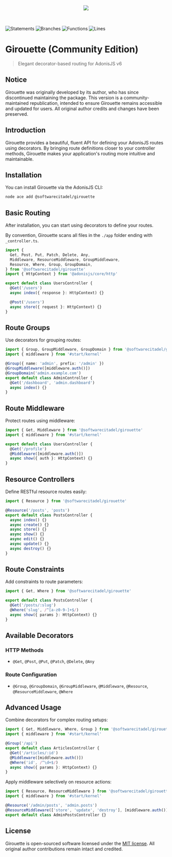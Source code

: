 <div align="center">
  <a href="https://discord.gg/9sHEwRUxFk">
    <img src="https://dcbadge.vercel.app/api/server/9sHEwRUxFk">
  </a>
</div>

</br>
</br>

![Statements](https://img.shields.io/badge/statements-97.68%25-brightgreen.svg?style=flat)
![Branches](https://img.shields.io/badge/branches-89.87%25-yellow.svg?style=flat)
![Functions](https://img.shields.io/badge/functions-96.55%25-brightgreen.svg?style=flat)
![Lines](https://img.shields.io/badge/lines-97.68%25-brightgreen.svg?style=flat)

# Girouette (Community Edition)

> Elegant decorator-based routing for AdonisJS v6

## Notice

Girouette was originally developed by its author, who has since discontinued maintaining the package. This version is a community-maintained republication, intended to ensure Girouette remains accessible and updated for users. All original author credits and changes have been preserved.

## Introduction

Girouette provides a beautiful, fluent API for defining your AdonisJS routes using decorators. By bringing route definitions closer to your controller methods, Girouette makes your application's routing more intuitive and maintainable.

## Installation

You can install Girouette via the AdonisJS CLI:

```bash
node ace add @softwarecitadel/girouette
```

## Basic Routing

After installation, you can start using decorators to define your routes.

By convention, Girouette scans all files in the `./app` folder ending with `_controller.ts`.

```typescript
import {
  Get, Post, Put, Patch, Delete, Any,
  Middleware, ResourceMiddleware, GroupMiddleware,
  Resource, Where, Group, GroupDomain,
} from '@softwarecitadel/girouette'
import { HttpContext } from '@adonisjs/core/http'

export default class UsersController {
  @Get('/users')
  async index({ response }: HttpContext) {}

  @Post('/users')
  async store({ request }: HttpContext) {}
}
```

## Route Groups

Use decorators for grouping routes:

```typescript
import { Group, GroupMiddleware, GroupDomain } from '@softwarecitadel/girouette'
import { middleware } from '#start/kernel'

@Group({ name: 'admin', prefix: '/admin' })
@GroupMiddleware([middleware.auth()])
@GroupDomain('admin.example.com')
export default class AdminController {
  @Get('/dashboard', 'admin.dashboard')
  async index() {}
}
```

## Route Middleware

Protect routes using middleware:

```typescript
import { Get, Middleware } from '@softwarecitadel/girouette'
import { middleware } from '#start/kernel'

export default class UsersController {
  @Get('/profile')
  @Middleware([middleware.auth()])
  async show({ auth }: HttpContext) {}
}
```

## Resource Controllers

Define RESTful resource routes easily:

```typescript
import { Resource } from '@softwarecitadel/girouette'

@Resource('/posts', 'posts')
export default class PostsController {
  async index() {}
  async create() {}
  async store() {}
  async show() {}
  async edit() {}
  async update() {}
  async destroy() {}
}
```

## Route Constraints

Add constraints to route parameters:

```typescript
import { Get, Where } from '@softwarecitadel/girouette'

export default class PostsController {
  @Get('/posts/:slug')
  @Where('slug', /^[a-z0-9-]+$/)
  async show({ params }: HttpContext) {}
}
```

## Available Decorators

### HTTP Methods

* `@Get`, `@Post`, `@Put`, `@Patch`, `@Delete`, `@Any`

### Route Configuration

* `@Group`, `@GroupDomain`, `@GroupMiddleware`, `@Middleware`, `@Resource`, `@ResourceMiddleware`, `@Where`

## Advanced Usage

Combine decorators for complex routing setups:

```typescript
import { Get, Middleware, Where, Group } from '@softwarecitadel/girouette'
import { middleware } from '#start/kernel'

@Group('/api')
export default class ArticlesController {
  @Get('/articles/:id')
  @Middleware([middleware.auth()])
  @Where('id', /^\d+$/)
  async show({ params }: HttpContext) {}
}
```

Apply middleware selectively on resource actions:

```typescript
import { Resource, ResourceMiddleware } from '@softwarecitadel/girouette'
import { middleware } from '#start/kernel'

@Resource('/admin/posts', 'admin.posts')
@ResourceMiddleware(['store', 'update', 'destroy'], [middleware.auth()])
export default class AdminPostsController {}
```

## License

Girouette is open-sourced software licensed under the [MIT license](./LICENSE.md). All original author contributions remain intact and credited.
